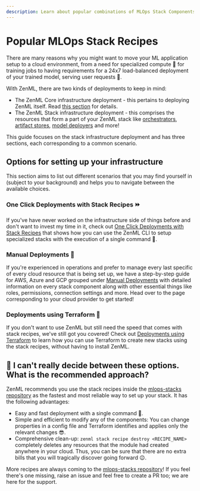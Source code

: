 ```yaml
---
description: Learn about popular combinations of MLOps Stack Components.
---
```


# Popular MLOps Stack Recipes

There are many reasons why you might want to move your ML application setup to a cloud environment, from a need for specialized compute 💪 for training jobs to having requirements for a 24x7 load-balanced deployment of your trained model, serving user requests 🚀. 

With ZenML, there are two kinds of deployments to keep in mind:

- The ZenML Core infrastructure deployment - this pertains to deploying ZenML itself. Read [this section](../getting-started/deploying-zenml/deployment.md) for details.
- The ZenML Stack infrastructure deployment - this comprises the resources that form a part of your ZenML stack like [orchestrators](../component-gallery/orchestrators/orchestrators.md), [artifact stores](../component-gallery/artifact-stores/artifact-stores.md), [model deployers](../component-gallery/model-deployers/model-deployers.md) and more!

This guide focuses on the stack infrastructure deployment and has three sections, each corresponding to a common scenario.

## Options for setting up your infrastructure

This section aims to list out different scenarios that you may find yourself in (subject to your background) and helps you to navigate between the available choices.

### One Click Deployments with Stack Recipes ⏩

If you've have never worked on the infrastructure side of things before and don't want to invest my time in it, check out [One Click Deployments with Stack Recipes](./stack-recipes.md) that shows how you can use the ZenML CLI to setup specialized stacks with the execution of a single command 🚀.

### Manual Deployments 👷

If you're experienced in operations and prefer to manage every last specific of every cloud resource that is being set up, we have a step-by-step guide for AWS, Azure and GCP grouped under [Manual Deployments](./manual-deployments/) with detailed information on every stack component along with other essential things like roles, permissions, connection settings and more. Head over to the page corresponding to your cloud provider to get started!

### Deployments using Terraform 🙅

If you don't want to use ZenML but still need the speed that comes with stack recipes,
we've still got you covered! Check out [Deployments using Terraform](./deploy-terraform.md) to learn how you can use Terraform to create new stacks using the stack recipes, without having to install ZenML.

## 🙆 I can't really decide between these options. What is the recommended approach?
ZenML recommends you use the stack recipes inside the [mlops-stacks repository](https://github.com/zenml-io/mlops-stacks) as the fastest and most reliable way to set up your stack. It has the following advantages:
- Easy and fast deployment with a single command 🤯.
- Simple and efficient to modify any of the components: You can change properties in a config file and Terraform identifies and applies only the relevant changes 😎.
- Comprehensive clean-up: `zenml stack recipe destroy <RECIPE_NAME>` completely deletes any resources that the module had created anywhere in your cloud. Thus, you can be sure that there are no extra bills that you will tragically discover going forward 😉.

More recipes are always coming to the [mlops-stacks repository](https://github.com/zenml-io/mlops-stacks)! If you feel there's one missing, raise an issue and feel free to create a PR too; we are here for the support.
